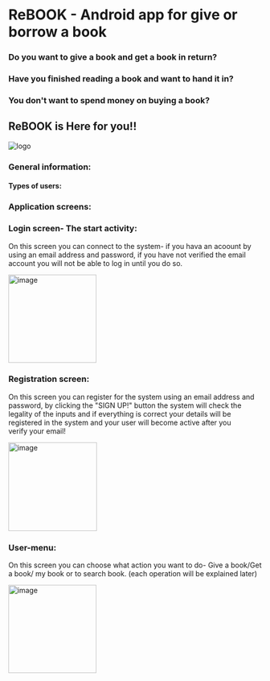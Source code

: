 # ReBOOK - Android app for give or borrow a book
### Do you want to give a book and get a book in return?
### Have you finished reading a book and want to hand it in?
### You don't want to spend money on buying a book?
## ReBOOK is Here for you!!



![logo](https://user-images.githubusercontent.com/92533182/209552704-a6bac0d9-7740-47a3-ae83-d2116b943c5c.png)

### General information:

#### Types of users:

### Application screens:


### Login screen- The start activity:
On this screen you can connect to the system- if you hava an acoount by using an email address and password, 
if you have not verified the email account you will not be able to log in until you do so.

<img width="175" alt="image" src="https://user-images.githubusercontent.com/92533182/209555568-262159c1-b8a8-4b5a-a4f8-71c3ad3de530.png">

### Registration screen:
On this screen you can register for the system using an email address and password, 
by clicking the "SIGN UP!" button the system will check the legality of the inputs and if 
everything is correct your details will be registered in the system and your user will become active after you verify your email!

<img width="176" alt="image" src="https://user-images.githubusercontent.com/92533182/209556150-d3e8ae55-5432-4896-bdd8-a6d80a5231e7.png">

### User-menu:
On this screen you can choose what action you want to do- 
Give a book/Get a book/ my book or to search book.
(each operation will be explained later)

<img width="175" alt="image" src="https://user-images.githubusercontent.com/92533182/209556387-ecd725d2-97f2-47ed-8269-0935514041ea.png">


